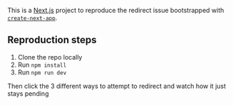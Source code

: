 This is a [Next.js](https://nextjs.org/) project to reproduce the redirect issue bootstrapped with [`create-next-app`](https://github.com/vercel/next.js/tree/canary/packages/create-next-app).

## Reproduction steps

1. Clone the repo locally
2. Run `npm install`
3. Run `npm run dev`

Then click the 3 different ways to attempt to redirect and watch how it just stays pending

